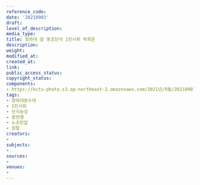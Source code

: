 ```yaml
---
reference_code: 
date: '20210903'
draft: 
level_of_description: 
media_type: 
title: 청와대 앞 동조단식 1인시위 박희은
description: 
weight: 
modified_at: 
created_at: 
link: 
public_access_status: 
copyright_status: 
components:
- https://kctu-photo.s3.ap-northeast-2.amazonaws.com/2021년/9월/20210903-청와대+앞+동조단식+1인시위+박희은_청와대분수대_1인시위_단식농성_총연맹_노조탄압_침탈/_1D21621.jpg
tags:
- 청와대분수대
- 1인시위
- 단식농성
- 총연맹
- 노조탄압
- 침탈
creators:
- 
subjects:
- 
sources:
- 
venues:
- 
---
```

